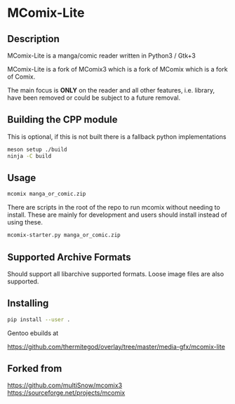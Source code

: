 # MComix-Lite

## Description

MComix-Lite is a manga/comic reader written in Python3 / Gtk+3

MComix-Lite is a fork of MComix3 which is a fork of MComix which is a fork of Comix.

The main focus is **ONLY** on the reader and all other features, i.e. library, have been removed or could be subject to a future removal.

## Building the CPP module

This is optional, if this is not built there is a fallback python implementations

```bash
meson setup ./build
ninja -C build
```

## Usage

```bash
mcomix manga_or_comic.zip
```

There are scripts in the root of the repo to run mcomix without needing to install. These are mainly for development and users should install instead of using these.

```bash
mcomix-starter.py manga_or_comic.zip
```

## Supported Archive Formats

Should support all libarchive supported formats. Loose image files are also supported.

## Installing

```bash
pip install --user .
```

Gentoo ebuilds at

<https://github.com/thermitegod/overlay/tree/master/media-gfx/mcomix-lite>

## Forked from

<https://github.com/multiSnow/mcomix3>
<https://sourceforge.net/projects/mcomix>
